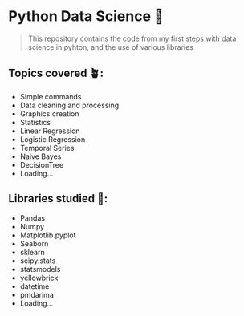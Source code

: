 # Python Data Science 🐍
> This repository contains the code from my first steps with data science in pyhton, and the use of various libraries

## Topics covered 🪴:
- Simple commands
- Data cleaning and processing
- Graphics creation
- Statistics
- Linear Regression
- Logistic Regression
- Temporal Series
- Naive Bayes
- DecisionTree
- Loading...

## Libraries studied 📓:
- Pandas
- Numpy
- Matplotlib.pyplot
- Seaborn
- sklearn
- scipy.stats
- statsmodels
- yellowbrick
- datetime
- pmdarima
- Loading...

